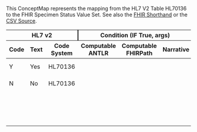 
This ConceptMap represents the mapping from the HL7 V2 Table HL70136 to the FHIR Specimen Status Value Set. See also the <a href='https://github.com/HL7/v2-to-fhir/blob/master/tank/Table HL70136 to Specimen Status.fsh'>FHIR Shorthand</a> or the <a href='https://github.com/HL7/v2-to-fhir/blob/master/mappings/codesystems/HL7 Concept Map_ Specimen Availability - Sheet1.csv'>CSV Source</a>.
<table class='grid'><thead>
<tr><th colspan='3' style='border-right: 2px solid black;'>HL7 v2</th><th colspan='3' style='border-right: 2px solid black;'>Condition (IF True, args)</th><th colspan='4'>HL7 FHIR</th><th rowspan='2'>Comments</th></tr>
<tr><th>Code</th><th>Text</th><th>Code System</th><th>Computable ANTLR</th><th>Computable FHIRPath</th><th>Narrative</th><th>Code</th><th>Proposed Extension</th><th>Display</th><th>Code System</th></tr></thead>
<tbody>
<tr><td>Y</td><td>Yes</td><td style='border-right: 2px'>HL70136</td><td></td><td></td><td style='border-right: 2px'></td><td>available</td><td></td><td>Available</td><td><a href='https://hl7.org/fhir/R4/codesystem-specimen-status.html'>http://hl7.org/fhir/specimen-status</a></td><td></td></tr>
<tr><td>N</td><td>No</td><td style='border-right: 2px'>HL70136</td><td></td><td></td><td style='border-right: 2px'></td><td>unavailable</td><td></td><td>Unavailable</td><td><a href='https://hl7.org/fhir/R4/codesystem-specimen-status.html'>http://hl7.org/fhir/specimen-status</a></td><td></td></tr>
<tr><td></td><td></td><td style='border-right: 2px'></td><td></td><td></td><td style='border-right: 2px'></td><td>unsatisfactory</td><td></td><td>Unsatisfactory</td><td><a href='https://hl7.org/fhir/R4/codesystem-specimen-status.html'>http://hl7.org/fhir/specimen-status</a></td><td></td></tr>
<tr><td></td><td></td><td style='border-right: 2px'></td><td></td><td></td><td style='border-right: 2px'></td><td>entered-in-error</td><td></td><td>Entered in Error</td><td><a href='https://hl7.org/fhir/R4/codesystem-specimen-status.html'>http://hl7.org/fhir/specimen-status</a></td><td></td></tr>
</tbody></table>
